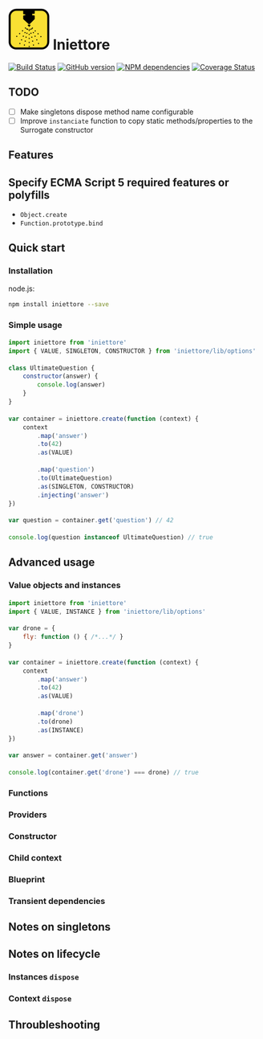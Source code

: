 
# ![Iniettore](https://github.com/cesarenaldi/iniettore/raw/api-refactoring/logo.png) Iniettore

[![Build Status](https://travis-ci.org/cesarenaldi/iniettore.svg?branch=api-refactoring)](https://travis-ci.org/cesarenaldi/iniettore)
[![GitHub version](https://badge.fury.io/gh/cesarenaldi%2Finiettore.svg)](http://badge.fury.io/gh/cesarenaldi%2Finiettore)
[![NPM dependencies](https://david-dm.org/cesarenaldi/iniettore.svg)](https://david-dm.org/cesarenaldi/iniettore)
[![Coverage Status](https://img.shields.io/coveralls/cesarenaldi/iniettore.svg)](https://coveralls.io/r/cesarenaldi/iniettore?branch=api-refactoring)

## TODO
- [ ] Make singletons dispose method name configurable
- [ ] Improve `instanciate` function to copy static methods/properties to the Surrogate constructor

## Features


## Specify ECMA Script 5 required features or polyfills
- `Object.create`
- `Function.prototype.bind`

## Quick start

### Installation

node.js:

```bash
npm install iniettore --save
```

### Simple usage
```javascript
import iniettore from 'iniettore'
import { VALUE, SINGLETON, CONSTRUCTOR } from 'iniettore/lib/options'

class UltimateQuestion {
	constructor(answer) {
		console.log(answer)
	}
}

var container = iniettore.create(function (context) {
	context
		.map('answer')
		.to(42)
		.as(VALUE)

		.map('question')
		.to(UltimateQuestion)
		.as(SINGLETON, CONSTRUCTOR)
		.injecting('answer')
})

var question = container.get('question') // 42

console.log(question instanceof UltimateQuestion) // true
```

## Advanced usage

### Value objects and instances
```javascript
import iniettore from 'iniettore'
import { VALUE, INSTANCE } from 'iniettore/lib/options'

var drone = {
	fly: function () { /*...*/ }
}

var container = iniettore.create(function (context) {
	context
		.map('answer')
		.to(42)
		.as(VALUE)

		.map('drone')
		.to(drone)
		.as(INSTANCE)
})

var answer = container.get('answer')

console.log(container.get('drone') === drone) // true
```
### Functions
### Providers
### Constructor
### Child context
### Blueprint
### Transient dependencies 

## Notes on singletons
## Notes on lifecycle
### Instances `dispose`
### Context `dispose`


## Throubleshooting
